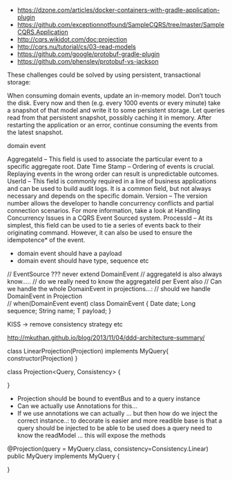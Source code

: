 - https://dzone.com/articles/docker-containers-with-gradle-application-plugin
- https://github.com/exceptionnotfound/SampleCQRS/tree/master/SampleCQRS.Application
- http://cqrs.wikidot.com/doc:projection
- http://cqrs.nu/tutorial/cs/03-read-models
- https://github.com/google/protobuf-gradle-plugin
- https://github.com/phensley/protobuf-vs-jackson

These challenges could be solved by using persistent, transactional storage:

When consuming domain events, update an in-memory model. Don’t touch the disk.
Every now and then (e.g. every 1000 events or every minute) take a snapshot of that model and write it to some persistent storage.
Let queries read from that persistent snapshot, possibly caching it in memory.
After restarting the application or an error, continue consuming the events from the latest snapshot.

domain event


AggregateId – This field is used to associate the particular event to a specific aggregate root.
Date Time Stamp – Ordering of events is crucial. Replaying events in the wrong order can result is unpredictable outcomes.
UserId – This field is commonly required in a line of business applications and can be used to build audit logs. It is a common field, but not always necessary and depends on the specific domain.
Version – The version number allows the developer to handle concurrency conflicts and partial connection scenarios. For more information, take a look at Handling Concurrency Issues in a CQRS Event Sourced system.
ProcessId – At its simplest, this field can be used to tie a series of events back to their originating command. However, it can also be used to ensure the idempotence* of the event.

- domain event should have a payload
- domain event should have type, sequence etc

// EventSource ??? never extend DomainEvent
// aggregateId is also always know.....
// do we really need to know the aggregateId per Event also
// Can we handle the whole DomainEvent in projections...: 
// should we handle DomainEvent<T> in Projection  
// when(DomainEvent<RegistrationCreated> event)
class DomainEvent<T> {
    Date date;
    Long sequence;
    String name;
    T payload;
}

KISS -> remove consistency strategy etc


http://mkuthan.github.io/blog/2013/11/04/ddd-architecture-summary/

class LinearProjection(Projection) implements MyQuery{
    constructor(Projection) 
}

class Projection<Query, Consistency> {
    
}

- Projection should be bound to eventBus and to a query instance
- Can we actually use Annotations for this...
- If we use annotations we can actually ... but then how do we inject the correct instance..:
  to decorate is easier and more readible
  base is that a query should be injected to be able to be used
  does a query need to know the readModel ... this will expose the methods
  
  


@Projection(query = MyQuery.class, consistency=Consistency.Linear)
public MyQuery implements MyQuery {
    
}

